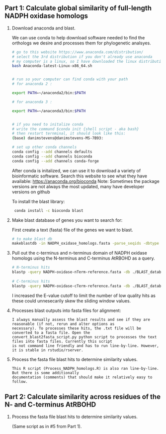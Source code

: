 ## Part 1: Calculate global similarity of full-length NADPH oxidase homologs

1. Download anaconda and blast.
    
    We can use conda to help download software needed to find the orthologs we desire and processes them for phylogenetic analsyes.
 
    ```bash
    # go to this website https://www.anaconda.com/distribution/
    # select the 3rd distribution if you don't already use anaconda 
    # my computer is a linux, so I have downloaded the linux distribution and can use bash to intall it
    bash Anaconda-latest-Linux-x86_64.sh


    # run so your computer can find conda with your path
    # for anaconda 2 :

    export PATH=~/anaconda2/bin:$PATH

    # for anaconda 3 :

    export PATH=~/anaconda3/bin:$PATH


    # if you need to initalize conda
    # write the command $conda init {shell script - aka bash}
    # then restart ternminal, it should look like this: 
    (base) danimstevens@danimstevens-MS-7B93:

    # set up other conda channels
    conda config --add channels defaults
    conda config --add channels bioconda
    conda config --add channels conda-forge
    ```
   
    After conda is initalized, we can use it to download a variety of bioinformatic software. 
    Search this website to see what they have available: https://anaconda.org/bioconda
    Note: Sometimes the package versions are not always the most updated, many have developer versions on github
   
    To install the blast library:
    
    ```bash
     conda install -c bioconda blast 
     ```

2. Make blast database of genes you want to search for:
 
    First create a text (fasta) file of the genes we want to blast.
    
    ```bash
    # to make blast db
    makeblastdb -in NADPH_oxidase_homologs.fasta -parse_seqids -dbtype 'prot' -out NADPH-oxidase-homologs-db
    ```
    
3. Pull out the c-terminus and n-terminus domain of NADPH oxidase homologs using the N-terminus and C-terminus AtRBOHD as a query.
  
    ```bash
    # N-terminus hits
    blastp -query NADPH-oxidase-nTerm-reference.fasta -db ./BLAST_database/NADPH-oxidase-homologs-db -evalue 1e-10 -outfmt "6 qseqid sseqid pident evalue len qstart qend sseq" -out blast-hits-n-terminus.txt
      
    # C-terminus hits
    blastp -query NADPH-oxidase-cTerm-reference.fasta -db ./BLAST_database/NADPH-oxidase-homologs-db -evalue 1e-10 -outfmt "6 qseqid sseqid pident evalue len qstart qend sseq" -out blast-hits-c-terminus.txt
    ```
        
    I increased the E-value cutoff to limit the number of low quality hits as these could unnesecarily skew the sliding window values.

4. Processes blast outputs into fasta files for alignment: </br>
   
    ```
    I always manually assess the blast results and see if they are reasonable (if not, rerun and alter options as 
    necessary). To processes these hits, the .txt file will be converted to a fasta file. Open the 
    convert_blast2fasta_script.py python script to processes the text files into fasta files. Currently this script 
    is not command line friendly and has to run line-by-line. However, it is stable in rstudio/rserver.
    ```
    
5. Process the fasta file blast hits to determine similarity values.
    
    ```
    This R script (Process_NADPH_homologs.R) is also ran line-by-line. But there is some additionally 
    documentation (comments) that should make it relatively easy to follow.
    ```
   
## Part 2: Calculate similarity across residues of the N- and C-terminus AtRBOHD
   
1. Process the fasta file blast hits to determine similarity values. 
   
     (Same script as in #5 from Part 1).

